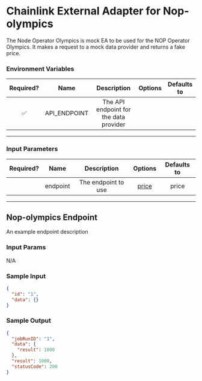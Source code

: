 # Chainlink External Adapter for Nop-olympics

The Node Operator Olympics is mock EA to be used for the NOP Operator Olympics. It makes a request to a mock data provider and returns
a fake price.

### Environment Variables

| Required? |     Name     |              Description               | Options | Defaults to |
| :-------: | :----------: | :------------------------------------: | :-----: | :---------: |
|    ✅     | API_ENDPOINT | The API endpoint for the data provider |         |             |

---

### Input Parameters

| Required? |   Name   |     Description     |             Options             | Defaults to |
| :-------: | :------: | :-----------------: | :-----------------------------: | :---------: |
|           | endpoint | The endpoint to use | [price](#Nop-olympics-Endpoint) |    price    |

---

## Nop-olympics Endpoint

An example endpoint description

### Input Params

N/A

### Sample Input

```json
{
  "id": "1",
  "data": {}
}
```

### Sample Output

```json
{
  "jobRunID": "1",
  "data": {
    "result": 1000
  },
  "result": 1000,
  "statusCode": 200
}
```
